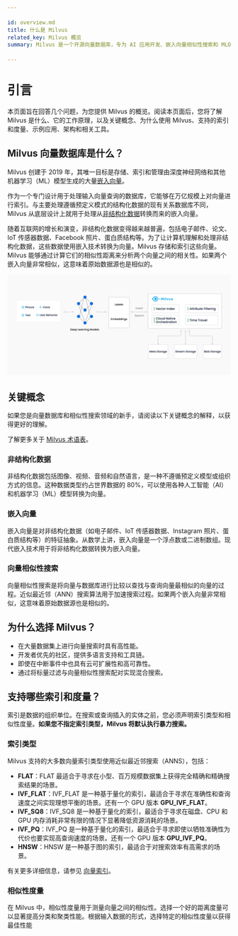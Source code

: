 ```yaml
---

id: overview.md
title: 什么是 Milvus
related_key: Milvus 概览
summary: Milvus 是一个开源向量数据库，专为 AI 应用开发、嵌入向量相似性搜索和 MLOps 设计。

---
```


# 引言

本页面旨在回答几个问题，为您提供 Milvus 的概览。阅读本页面后，您将了解 Milvus 是什么、它的工作原理，以及关键概念、为什么使用 Milvus、支持的索引和度量、示例应用、架构和相关工具。

## Milvus 向量数据库是什么？

Milvus 创建于 2019 年，其唯一目标是存储、索引和管理由深度神经网络和其他机器学习（ML）模型生成的大量[嵌入向量](#嵌入向量)。

作为一个专门设计用于处理输入向量查询的数据库，它能够在万亿规模上对向量进行索引。与主要处理遵循预定义模式的结构化数据的现有关系数据库不同，Milvus 从底层设计上就用于处理从[非结构化数据](#非结构化数据)转换而来的嵌入向量。

随着互联网的增长和演变，非结构化数据变得越来越普遍，包括电子邮件、论文、IoT 传感器数据、Facebook 照片、蛋白质结构等。为了让计算机理解和处理非结构化数据，这些数据使用嵌入技术转换为向量。Milvus 存储和索引这些向量。Milvus 能够通过计算它们的相似性距离来分析两个向量之间的相关性。如果两个嵌入向量非常相似，这意味着原始数据源也是相似的。

![工作流程](/public/assets/milvus_workflow.jpeg "Milvus 工作流程。")

## 关键概念

如果您是向量数据库和相似性搜索领域的新手，请阅读以下关键概念的解释，以获得更好的理解。

了解更多关于 [Milvus 术语表](glossary.md)。

### 非结构化数据

非结构化数据包括图像、视频、音频和自然语言，是一种不遵循预定义模型或组织方式的信息。这种数据类型约占世界数据的 80%，可以使用各种人工智能（AI）和机器学习（ML）模型转换为向量。

### 嵌入向量

嵌入向量是对非结构化数据（如电子邮件、IoT 传感器数据、Instagram 照片、蛋白质结构等）的特征抽象。从数学上讲，嵌入向量是一个浮点数或二进制数组。现代嵌入技术用于将非结构化数据转换为嵌入向量。

### 向量相似性搜索

向量相似性搜索是将向量与数据库进行比较以查找与查询向量最相似的向量的过程。近似最近邻（ANN）搜索算法用于加速搜索过程。如果两个嵌入向量非常相似，这意味着原始数据源也是相似的。

## 为什么选择 Milvus？

- 在大量数据集上进行向量搜索时具有高性能。
- 开发者优先的社区，提供多语言支持和工具链。
- 即使在中断事件中也具有云可扩展性和高可靠性。
- 通过将标量过滤与向量相似性搜索配对实现混合搜索。

## 支持哪些索引和度量？

索引是数据的组织单位。在搜索或查询插入的实体之前，您必须声明索引类型和相似性度量。**如果您不指定索引类型，Milvus 将默认执行暴力搜索。**

### 索引类型

Milvus 支持的大多数向量索引类型使用近似最近邻搜索（ANNS），包括：

- **FLAT**：FLAT 最适合于寻求在小型、百万规模数据集上获得完全精确和精确搜索结果的场景。
- **IVF_FLAT**：IVF_FLAT 是一种基于量化的索引，最适合于寻求在准确性和查询速度之间实现理想平衡的场景。还有一个 GPU 版本 **GPU_IVF_FLAT**。
- **IVF_SQ8**：IVF_SQ8 是一种基于量化的索引，最适合于寻求在磁盘、CPU 和 GPU 内存消耗非常有限的情况下显著降低资源消耗的场景。
- **IVF_PQ**：IVF_PQ 是一种基于量化的索引，最适合于寻求即使以牺牲准确性为代价也要实现高查询速度的场景。还有一个 GPU 版本 **GPU_IVF_PQ**。
- **HNSW**：HNSW 是一种基于图的索引，最适合于对搜索效率有高需求的场景。

有关更多详细信息，请参见 [向量索引](index.md)。

### 相似性度量

在 Milvus 中，相似性度量用于测量向量之间的相似性。选择一个好的距离度量可以显著提高分类和聚类性能。根据输入数据的形式，选择特定的相似性度量以获得最佳性能